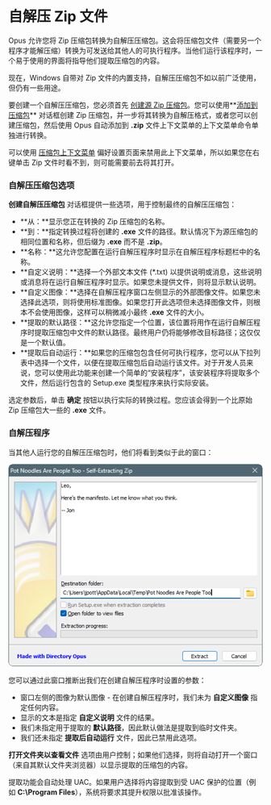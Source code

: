 # 自解压 Zip 文件

Opus 允许您将 Zip 压缩包转换为自解压压缩包。这会将压缩包文件（需要另一个程序才能解压缩）转换为可发送给其他人的可执行程序。当他们运行该程序时，一个易于使用的界面将指导他们提取压缩包的内容。

现在，Windows 自带对 Zip 文件的内置支持，自解压压缩包不如以前广泛使用，但仍有一些用途。

要创建一个自解压压缩包，您必须首先 [创建源 Zip 压缩包]()。您可以使用**[添加到压缩包](../add_to_archive_dialog/README.zh.md)** 对话框创建 Zip 压缩包，并一步将其转换为自解压格式，或者您可以创建压缩包，然后使用 Opus 自动添加到 **.zip** 文件上下文菜单的上下文菜单命令单独进行转换。

可以使用 [压缩包上下文菜单](/Manual/preferences/preferences_categories/zip_and_other_archives/archive_context_menu.zh.md) 偏好设置页面来禁用此上下文菜单，所以如果您在右键单击 Zip 文件时看不到，则可能需要前去将其打开。

### 自解压压缩包选项

**创建自解压压缩包** 对话框提供一些选项，用于控制最终的自解压压缩包：

- **从：**显示您正在转换的 Zip 压缩包的名称。
- **到：**指定转换过程将创建的 **.exe** 文件的路径。默认情况下为源压缩包的相同位置和名称，但后缀为 **.exe** 而不是 **.zip**。
- **名称：**这允许您配置在运行自解压程序时显示在自解压程序标题栏中的名称。
- **自定义说明：**选择一个外部文本文件 (*.txt) 以提供说明或消息，这些说明或消息将在运行自解压程序时显示。如果您未提供文件，则将显示默认说明。
- **自定义图像：**选择在自解压程序窗口左侧显示的外部图像文件。如果您未选择此选项，则将使用标准图像。如果您打开此选项但未选择图像文件，则根本不会使用图像，这样可以稍微减小最终 **.exe** 文件的大小。
- **提取的默认路径：**这允许您指定一个位置，该位置将用作在运行自解压程序时提取压缩包中文件的默认路径。最终用户仍将能够修改目标路径；这仅仅是一个默认值。
- **提取后自动运行：**如果您的压缩包包含任何可执行程序，您可以从下拉列表中选择一个文件，以便在提取压缩包后自动运行该文件。对于开发人员来说，您可以使用此功能来创建一个简单的“安装程序”，该安装程序将提取多个文件，然后运行包含的 Setup.exe 类型程序来执行实际安装。

选定参数后，单击 **确定** 按钮以执行实际的转换过程。您应该会得到一个比原始 Zip 压缩包大一些的 **.exe** 文件。

### 自解压程序

当其他人运行您的自解压压缩包时，他们将看到类似于此的窗口：

![](/Manual/images/media/13/sfx.png)

您可以通过此窗口推断出我们在创建自解压程序时设置的参数：

- 窗口左侧的图像为默认图像 - 在创建自解压程序时，我们未为 **自定义图像** 指定任何内容。
- 显示的文本是指定 **自定义说明** 文件的结果。
- 我们未指定用于提取的 **默认路径**，因此默认做法是提取到临时文件夹。
- 我们还未指定 **提取后自动运行** 文件，因此已禁用此选项。

**打开文件夹以查看文件** 选项由用户控制；如果他们选择，则将自动打开一个窗口（来自其默认文件夹浏览器）以显示提取的压缩包的内容。

提取功能会自动处理 UAC。如果用户选择将内容提取到受 UAC 保护的位置（例如 **C:\Program Files**），系统将要求其提升权限以批准该操作。